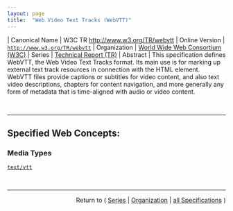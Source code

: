 ```yaml
---
layout: page
title:  "Web Video Text Tracks (WebVTT)"
---
```


| Canonical Name | W3C TR http://www.w3.org/TR/webvtt
| Online Version | [`http://www.w3.org/TR/webvtt`](http://www.w3.org/TR/webvtt)
| Organization | [World Wide Web Consortium (W3C)](..  "List of specification series by this organization")
| Series | [Technical Report (TR)](.  "List of specifications in this series")
| Abstract | This specification defines WebVTT, the Web Video Text Tracks format. Its main use is for marking up external text track resources in connection with the HTML <track> element. WebVTT files provide captions or subtitles for video content, and also text video descriptions, chapters for content navigation, and more generally any form of metadata that is time-aligned with audio or video content.

<br/>
<hr/>

## Specified Web Concepts:

### Media Types

[`text/vtt`](/concepts/media-type/text/vtt "")



<br/>
<hr/>

<p style="text-align: right">Return to ( <a href="./">Series</a> | <a href="../">Organization</a> | <a href="../../">all Specifications</a> )</p>